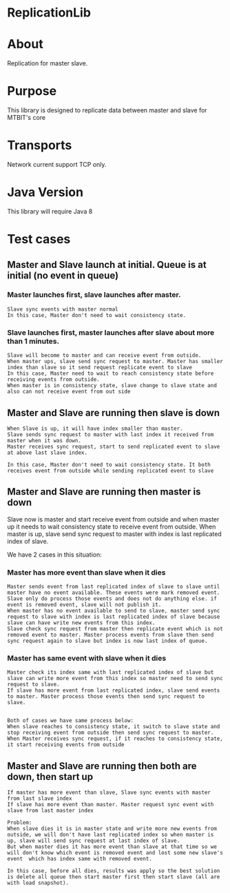 ReplicationLib
===


# About
Replication for master slave.

# Purpose
This library is designed to replicate data between master and slave for MTBIT's core 
    
    
# Transports
Network current support TCP only.  


# Java Version
This library will require Java 8

# Test cases

## Master and Slave launch at initial. Queue is at initial (no event in queue)

### Master launches first, slave launches after master. 
	Slave sync events with master normal
	In this case, Master don't need to wait consistency state. 
		  
### Slave launches first, master launches after slave about more than 1 minutes. 
	Slave will become to master and can receive event from outside.
	When master ups, slave send sync request to master. Master has smaller index than slave so it send request replicate event to slave
	In this case, Master need to wait to reach consistency state before receiving events from outside. 
	When master is in consistency state, slave change to slave state and also can not receive event from out side
	  
## Master and Slave are running then slave is down
	When Slave is up, it will have index smaller than master. 
	Slave sends sync request to master with last index it received from master when it was down. 
	Master receives sync request, start to send replicated event to slave at above last slave index.
		
	In this case, Master don't need to wait consistency state. It both receives event from outside while sending replicated event to slave
## Master and Slave are running then master is down
Slave now is master and start receive event from outside and when master up it needs to wait consistency state to receive event from outside. 
When master is up, slave send sync request to master with index is last replicated index of slave.

We have 2 cases in this situation:

### Master has more event than slave when it dies
	Master sends event from last replicated index of slave to slave until master have no event available. These events were mark removed event.
	Slave only do process those events and does not do anything else. if event is removed event, slave will not publish it.
	When master has no event available to send to slave, master send sync request to slave with index is last replicated index of slave because slave can have write new events from this index.
	Slave check sync request from master then replicate event which is not removed event to master. Master process events from slave then send sync request again to slave but index is now last index of queue. 

### Master has same event with slave when it dies
	Master check its index same with last replicated index of slave but slave can write more event from this index so master need to send sync request to slave. 
	If slave has more event from last replicated index, slave send events to master. Master process those events then send sync request to slave.


	Both of cases we have same process below:
	When slave reaches to consistency state, it switch to slave state and stop receiving event from outside then send sync request to master.
	When Master receives sync request, if it reaches to consistency state, it start receiving events from outside
	
## Master and Slave are running then both are down, then start up  
	If master has more event than slave, Slave sync events with master from last slave index
	If slave has more event than master. Master request sync event with slave from last master index 

	Problem:
	When slave dies it is in master state and write more new events from outside, we will don't have last replicated index so when master is up, slave will send sync request at last index of slave.
	But when master dies it has more event than slave at that time so we will don't know which event is removed event and lost some new slave's event  which has index same with removed event.

	In this case, before all dies, results was apply so the best solution is delete all queue then start master first then start slave (all are with load snapshot).


	